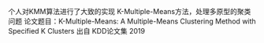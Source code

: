个人对KMM算法进行了大致的实现
K-Multiple-Means方法，处理多原型的聚类问题
论文题目：K-Multiple-Means: A Multiple-Means Clustering Method with Specified K Clusters
出自 KDD论文集 2019

